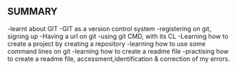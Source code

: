 ## SUMMARY
-learnt about GIT
-GIT as a version control system
-registering on git, signing up
-Having a url on git
-using git CMD, with its CL
-Learning how to create a project by creating a repository
-learning how to use some command lines on git
-learning how to create a readme file 
-practising how to create a readme file, accessment,identification & correction of my errors. 